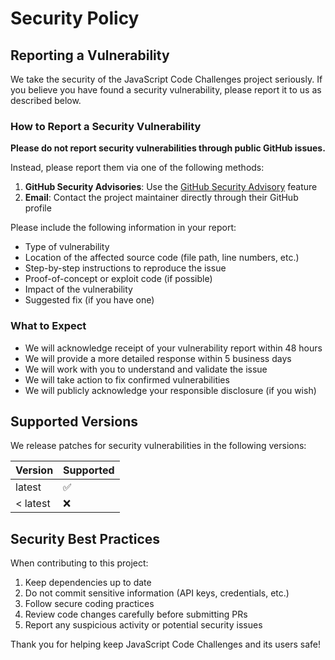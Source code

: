 # Security Policy

## Reporting a Vulnerability

We take the security of the JavaScript Code Challenges project seriously. If you believe you have found a security vulnerability, please report it to us as described below.

### How to Report a Security Vulnerability

**Please do not report security vulnerabilities through public GitHub issues.**

Instead, please report them via one of the following methods:

1. **GitHub Security Advisories**: Use the [GitHub Security Advisory](https://github.com/sadanandpai/javascript-code-challenges/security/advisories/new) feature
2. **Email**: Contact the project maintainer directly through their GitHub profile

Please include the following information in your report:

- Type of vulnerability
- Location of the affected source code (file path, line numbers, etc.)
- Step-by-step instructions to reproduce the issue
- Proof-of-concept or exploit code (if possible)
- Impact of the vulnerability
- Suggested fix (if you have one)

### What to Expect

- We will acknowledge receipt of your vulnerability report within 48 hours
- We will provide a more detailed response within 5 business days
- We will work with you to understand and validate the issue
- We will take action to fix confirmed vulnerabilities
- We will publicly acknowledge your responsible disclosure (if you wish)

## Supported Versions

We release patches for security vulnerabilities in the following versions:

| Version | Supported          |
| ------- | ------------------ |
| latest  | :white_check_mark: |
| < latest | :x:                |

## Security Best Practices

When contributing to this project:

1. Keep dependencies up to date
2. Do not commit sensitive information (API keys, credentials, etc.)
3. Follow secure coding practices
4. Review code changes carefully before submitting PRs
5. Report any suspicious activity or potential security issues

Thank you for helping keep JavaScript Code Challenges and its users safe!
